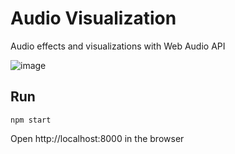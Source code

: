 # Audio Visualization

Audio effects and visualizations with Web Audio API

![image](https://farm8.staticflickr.com/7706/26984354316_f79f474775_c.jpg)

## Run

```
npm start
```
Open http://localhost:8000 in the browser

